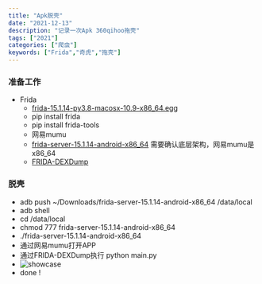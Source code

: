 ```yaml
---
title: "Apk脱壳"
date: "2021-12-13"
description: "记录一次Apk 360qihoo拖壳"
tags: ["2021"]
categories: ["爬虫"]
keywords: ["Frida","奇虎","拖壳"]
---
```


### 准备工作
* Frida
    - [frida-15.1.14-py3.8-macosx-10.9-x86_64.egg](https://pypi.org/project/frida/#files)
    - pip install frida
    - pip install frida-tools
    - 网易mumu
    - [frida-server-15.1.14-android-x86_64](https://github.com/frida/frida/releases) 需要确认底层架构，网易mumu是x86_64
    - [FRIDA-DEXDump](https://github.com/hluwa/FRIDA-DEXDump.git)

### 脱壳
* adb push ~/Downloads/frida-server-15.1.14-android-x86_64 /data/local
* adb shell
* cd  /data/local
* chmod 777 frida-server-15.1.14-android-x86_64
* ./frida-server-15.1.14-android-x86_64
* 通过网易mumu打开APP
* 通过FRIDA-DEXDump执行 python main.py
* ![showcase](https://quicksandznzn.github.io/image/frida_dexdump.png)
* done !
